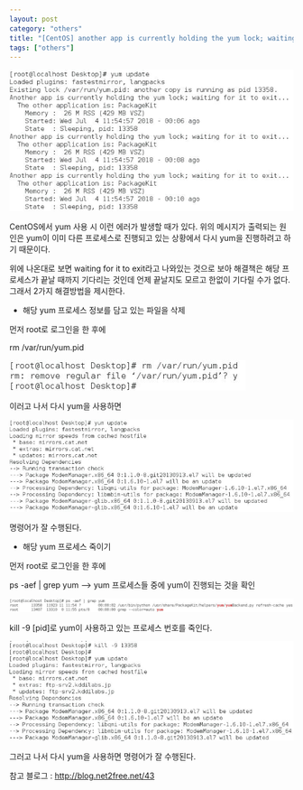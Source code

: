 ```yaml
---
layout: post
category: "others"
title: "[CentOS] another app is currently holding the yum lock; waiting for it to exit..."
tags: ["others"]
---
```


<img src="https://github.com/P00HP00H/P00HP00H.github.io/blob/master/img/Others/77.JPG?raw=true" width="px">


CentOS에서 yum 사용 시 이런 에러가 발생할 때가 있다. 위의 메시지가 출력되는 원인은 yum이 이미 다른 프로세스로 진행되고 있는 상황에서 다시 yum을 진행하려고 하기 때문이다.

위에 나온대로 보면 waiting for it to exit라고 나와있는 것으로 보아 해결책은 해당 프로세스가 끝날 때까지 기다리는 것인데 언제 끝날지도 모르고 한없이 기다릴 수가 없다. 그래서 2가지 해결방법을 제시한다.



- 해당 yum 프로세스 정보를 담고 있는 파일을 삭제

먼저 root로 로그인을 한 후에

rm /var/run/yum.pid

<img src="https://github.com/P00HP00H/P00HP00H.github.io/blob/master/img/Others/74.JPG?raw=true" width="px">

이러고 나서 다시 yum을 사용하면

<img src="https://github.com/P00HP00H/P00HP00H.github.io/blob/master/img/Others/73.JPG?raw=true" width="px">

명령어가 잘 수행된다.





- 해당 yum 프로세스 죽이기

먼저 root로 로그인을 한 후에

ps -aef | grep yum	--> yum 프로세스들 중에 yum이 진행되는 것을 확인

<img src="https://github.com/P00HP00H/P00HP00H.github.io/blob/master/img/Others/78.JPG?raw=true" width="px">

kill -9 [pid]로 yum이 사용하고 있는 프로세스 번호를 죽인다.

<img src="https://github.com/P00HP00H/P00HP00H.github.io/blob/master/img/Others/79.JPG?raw=true" width="px">

그러고 나서 다시 yum을 사용하면 명령어가 잘 수행된다.





참고 블로그 : http://blog.net2free.net/43